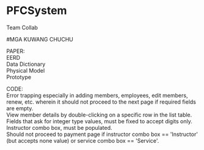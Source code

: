 # PFCSystem
Team Collab

#MGA KUWANG CHUCHU

PAPER: <br />
EERD <br />
Data Dictionary <br />
Physical Model <br />
Prototype <br />



CODE: <br />
Error trapping especially in adding members, employees, edit members, renew, etc. wherein it should not proceed to the next page if required fields are empty. <br />
View member details by double-clicking on a specific row in the list table. <br />
Fields that ask for integer type values, must be fixed to accept digits only. <br />
Instructor combo box, must be populated. <br />
Should not proceed to payment page if instructor combo box == 'Instructor' (but accepts none value) or service combo box == 'Service'. <br />




